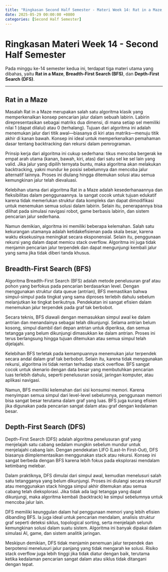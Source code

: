 ```yaml
---
title: "Ringkasan Second Half Semester - Materi Week 14: Rat in a Maze, Breadth-First Search (BFS), dan Depth-First Search (DFS)"
date: 2025-05-29 00:00:00 +0800
categories: [Second Half Semester]
---
```


# Ringkasan Materi Week 14 - Second Half Semester
Pada minggu ke-14 semester kedua ini, terdapat tiga materi utama yang dibahas, yaitu **Rat in a Maze**, **Breadth-First Search (BFS)**, dan **Depth-First Search (DFS)**.

---

## Rat in a Maze

Masalah Rat in a Maze merupakan salah satu algoritma klasik yang memperkenalkan konsep pencarian jalur dalam sebuah labirin. Labirin direpresentasikan sebagai matriks dua dimensi, di mana setiap sel memiliki nilai 1 (dapat dilalui) atau 0 (terhalang). Tujuan dari algoritma ini adalah menemukan jalur dari titik awal—biasanya di kiri atas matriks—menuju titik akhir di kanan bawah. Konsep ini ideal untuk memperkenalkan pemahaman dasar tentang backtracking dan rekursi dalam pemrograman.

Prinsip kerja dari algoritma ini cukup sederhana: tikus mencoba bergerak ke empat arah utama (kanan, bawah, kiri, atas) dari satu sel ke sel lain yang valid. Jika jalur yang dipilih ternyata buntu, maka algoritma akan melakukan backtracking, yakni mundur ke posisi sebelumnya dan mencoba jalur alternatif lainnya. Proses ini diulang hingga ditemukan solusi atau semua kemungkinan jalur telah dievaluasi.

Kelebihan utama dari algoritma Rat in a Maze adalah kesederhanaannya dan fleksibilitas dalam penggunaannya. Ia sangat cocok untuk tujuan edukatif karena tidak memerlukan struktur data kompleks dan dapat dimodifikasi untuk menemukan semua solusi dalam labirin. Selain itu, penerapannya bisa dilihat pada simulasi navigasi robot, game berbasis labirin, dan sistem pencarian jalur sederhana.

Namun demikian, algoritma ini memiliki beberapa kelemahan. Salah satu kekurangan utamanya adalah ketidakefisienan pada skala besar, karena waktu eksekusinya meningkat secara eksponensial. Selain itu, penggunaan rekursi yang dalam dapat memicu stack overflow. Algoritma ini juga tidak menjamin pencarian jalur terpendek dan dapat mengunjungi kembali jalur yang sama jika tidak diberi tanda khusus.

## Breadth-First Search (BFS)

Algoritma Breadth-First Search (BFS) adalah metode penelusuran graf atau pohon yang berfokus pada pencarian berdasarkan level. Dengan menggunakan struktur data queue (antrian), BFS memastikan bahwa simpul-simpul pada tingkat yang sama diproses terlebih dahulu sebelum melanjutkan ke tingkat berikutnya. Pendekatan ini sangat efisien dalam menemukan jalur terpendek pada graf tak berbobot.

Secara teknis, BFS diawali dengan memasukkan simpul awal ke dalam antrian dan menandainya sebagai telah dikunjungi. Selama antrian belum kosong, simpul diambil dari depan antrian untuk diperiksa, dan semua tetangga yang belum dikunjungi dimasukkan ke dalam antrian. Proses ini terus berlangsung hingga tujuan ditemukan atau semua simpul telah dijelajahi.

Kelebihan BFS terletak pada kemampuannya menemukan jalur terpendek secara andal dalam graf tak berbobot. Selain itu, karena tidak menggunakan rekursi, algoritma ini tidak rentan terhadap stack overflow. BFS sangat cocok untuk skenario dengan data besar yang membutuhkan pencarian luas terlebih dahulu, seperti penelusuran sosial, jaringan komputer, atau aplikasi navigasi.

Namun, BFS memiliki kelemahan dari sisi konsumsi memori. Karena menyimpan semua simpul dari level-level sebelumnya, penggunaan memori bisa sangat besar terutama dalam graf yang luas. BFS juga kurang efisien jika digunakan pada pencarian sangat dalam atau graf dengan kedalaman besar.

## Depth-First Search (DFS)

Depth-First Search (DFS) adalah algoritma penelusuran graf yang menjelajah satu cabang sedalam mungkin sebelum mundur untuk menjelajahi cabang lain. Dengan pendekatan LIFO (Last-In First-Out), DFS biasanya diimplementasikan menggunakan stack atau rekursi. Konsep ini sangat berbeda dengan BFS karena lebih fokus pada eksplorasi mendalam ketimbang melebar.

Dalam praktiknya, DFS dimulai dari simpul awal, kemudian menelusuri salah satu tetangganya yang belum dikunjungi. Proses ini diulangi secara rekursif atau menggunakan stack hingga simpul akhir ditemukan atau semua cabang telah dieksplorasi. Jika tidak ada lagi tetangga yang dapat dikunjungi, maka algoritma kembali (backtrack) ke simpul sebelumnya untuk mencoba jalur lain.

DFS memiliki keunggulan dalam hal penggunaan memori yang lebih efisien dibanding BFS. Ia juga ideal untuk pencarian mendalam, analisis struktur graf seperti deteksi siklus, topological sorting, serta menjelajah seluruh kemungkinan solusi dalam suatu sistem. Algoritma ini banyak dipakai dalam simulasi AI, game, dan sistem analitik jaringan.

Meskipun demikian, DFS tidak menjamin penemuan jalur terpendek dan berpotensi menelusuri jalur panjang yang tidak mengarah ke solusi. Risiko stack overflow juga lebih tinggi jika tidak diatur dengan baik, terutama ketika kedalaman pencarian sangat dalam atau siklus tidak ditangani dengan tepat.

